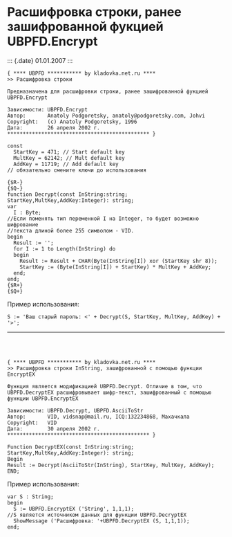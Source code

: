 Расшифровка строки, ранее зашифрованной фукцией UBPFD.Encrypt
=============================================================

::: {.date}
01.01.2007
:::

    { **** UBPFD *********** by kladovka.net.ru ****
    >> Расшифровка строки
     
    Предназначена для расшифровки строки, ранее зашифрованной фукцией UBPFD.Encrypt
     
    Зависимости: UBPFD.Encrypt
    Автор:       Anatoly Podgoretsky, anatoly@podgoretsky.com, Johvi
    Copyright:   (c) Anatoly Podgoretsky, 1996
    Дата:        26 апреля 2002 г.
    ********************************************** }
     
    const
      StartKey = 471; // Start default key
      MultKey = 62142; // Mult default key
      AddKey = 11719; // Add default key
    // обязательно смените ключи до использования
     
    {$R-}
    {$Q-}
    function Decrypt(const InString:string; StartKey,MultKey,AddKey:Integer): string;
    var
      I : Byte;
    //Если поменять тип переменной I на Integer, то будет возможно шифрование 
    //текста длиной более 255 символом - VID.
    begin
      Result := '';
      for I := 1 to Length(InString) do
      begin
        Result := Result + CHAR(Byte(InString[I]) xor (StartKey shr 8));
        StartKey := (Byte(InString[I]) + StartKey) * MultKey + AddKey;
      end;
    end;
    {$R+}
    {$Q+} 

Пример использования:

    S := 'Ваш старый пароль: <' + Decrypt(S, StartKey, MultKey, AddKey) + '>'; 

------------------------------------------------------------------------

\
 

    { **** UBPFD *********** by kladovka.net.ru ****
    >> Расшифровка строки InString, зашифрованной с помощью функции EncryptEX
     
    Функция является модификацией UBPFD.Decrypt. Отличие в том, что UBPFD.DecryptEX расшифровывает шифр-текст, зашифрованный с помощью функции UBPFD.EncryptEX
     
    Зависимости: UBPFD.Decrypt, UBPFD.AsсiiToStr
    Автор:       VID, vidsnap@mail.ru, ICQ:132234868, Махачкала
    Copyright:   VID
    Дата:        30 апреля 2002 г.
    ********************************************** }
     
    Function DecryptEX(const InString:string; StartKey,MultKey,AddKey:Integer): string;
    Begin
    Result := Decrypt(AsciiToStr(InString), StartKey, MultKey, AddKey);
    END; 

Пример использования:

    var S : String;
    begin
      S := UBPFD.EncryptEX ('String', 1,1,1);
    //S является источником данных для функции UBPFD.DecryptEX
      ShowMessage ('Расшифровка: '+UBPFD.DecryptEX (S, 1,1,1));
    end; 
